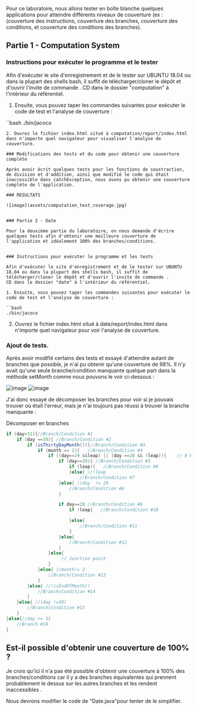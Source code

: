 
Pour ce laboratoire, nous allons tester en boîte blanche quelques applications pour atteindre différents niveaux de couverture (ex : (couverture des instructions, couverture des branches, couverture des conditions, et couverture des conditions des branches).

## Partie 1 - Computation System


### Instructions pour exécuter le programme et le tester

Afin d'exécuter le site d'enregistrement et de le tester sur UBUNTU 18.04 ou dans la plupart des shells bash, il suffit de télécharger/cloner le dépôt et d'ouvrir l'invite de commande .
CD dans le dossier "computation" à l'intérieur du référentiel. 

1. Ensuite, vous pouvez taper les commandes suivantes pour exécuter le code de test et l'analyse de couverture :

``bash
./bin/jacoco
```
2. Ouvrez le fichier index.html situé à computation/report/index.html dans n'importe quel navigateur pour visualiser l'analyse de couverture.

### Modifications des tests et du code pour obtenir une couverture complète

Après avoir écrit quelques tests pour les fonctions de soustraction, de division et d'addition, ainsi que modifié le code qui était inaccessible dans catchException, nous avons pu obtenir une couverture complète de l'application.

### RESULTATS

![image](assets/computation_test_coverage.jpg)


### Partie 2 - Date

Pour la deuxième partie du laboratoire, on nous demande d'écrire quelques tests afin d'obtenir une meilleure couverture de l'application et idéalement 100% des branches/conditions.


### Instructions pour exécuter le programme et les tests

Afin d'exécuter le site d'enregistrement et de le tester sur UBUNTU 18.04 ou dans la plupart des shells bash, il suffit de télécharger/cloner le dépôt et d'ouvrir l'invite de commande .
CD dans le dossier "date" à l'intérieur du référentiel. 

1. Ensuite, vous pouvez taper les commandes suivantes pour exécuter le code de test et l'analyse de couverture :

``bash
./bin/jacoco
```
2. Ouvrez le fichier index.html situé à date/report/index.html dans n'importe quel navigateur pour voir l'analyse de couverture.


### Ajout de tests.

Après avoir modifié certains des tests et essayé d'atteindre autant de branches que possible, je n'ai pu obtenir qu'une couverture de 98%. Il n'y avait qu'une seule branche/condition manquante quelque part dans la méthode setMonth comme nous pouvons le voir ci-dessous :

![image](assets/date_coverage.jpg)
![image](assets/EndOfMonth_original_coverage.jpg)

J'ai donc essayé de décomposer les branches pour voir si je pouvais trouver où était l'erreur, mais je n'ai toujours pas réussi à trouver la branche manquante :

Décomposer en branches

```java
if (day>31){//Branch/Condition #1
    if (day ==30){ //Branch/Condition #2
        if (isThirtyDayMonth()){//Branch/Condition #3
            if (month == 2){   //Branch/Condition #4 
                if ((day==29 &&leap) || (day ==28 && !leap)){    // 8 branches
                    if (day==29){ //Branch/Condition #5 
                        if (leap){   //Branch/Condition #6
                        }else{ //!leap
                            //Branch/Condition #7
                    }else{ //day  != 29
                        //Branch/Condition #8
                    } 

                    if day==28 //Branch/Condition #9
                        if !leap{   //Branch/Condition #10

                        }else{
                            //Branch/Condition #11
                        }
                    }else{
                        //Branch/Condition #12
                    }        
                }else{
                     // Junction point
                }
            }else{ //month!= 2
                //Branch/Condition #13
            }
        }else{ //!isEndOfMonth()
            //Branch/Condition #14
        }
    }else{ //(day !=30)
        //Branch/Condition #15
    }
}else{//day <= 31
    //Branch #16
} 

```


## Est-il possible d'obtenir une couverture de 100% ?

Je crois qu'ici il n'a pas été possible d'obtenir une couverture à 100% des branches/conditions car il y a des branches équivalentes qui prennent probablement le dessus sur les autres branches et les rendent inaccessibles .

Nous devrons modifier le code de "Date.java"pour tenter de le simplifier.



